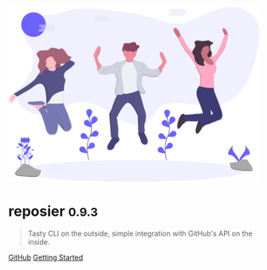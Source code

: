 ![logo](header.svg)

# reposier <small>0.9.3</small>

> Tasty CLI on the outside, simple integration with GitHub's API on the inside.

[GitHub](https://github.com/alexlee-dev/reposier)
[Getting Started](#reposier)